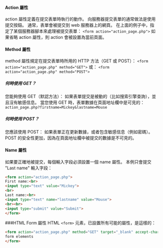 #### Action 屬性
action 屬性定義在提交表單時執行的動作。
向服務器提交表單的通常做法是使用提交按鈕。
通常，表單會被提交到 web 服務器上的網頁。
在上面的例子中，指定了某個服務器腳本來處理被提交表單：
`<form action="action_page.php">`
如果省略 action 屬性，則 action 會被設置為當前頁面。

#### Method 屬性
method 屬性規定在提交表單時所用的 HTTP 方法（GET 或 POST）：
`<form action="action_page.php" method="GET">`
或：
`<form action="action_page.php" method="POST">`

##### 何時使用 GET？
您能夠使用 GET（默認方法）：
如果表單提交是被動的（比如搜索引擎查詢），並且沒有敏感信息。
當您使用 GET 時，表單數據在頁面地址欄中是可見的：
`action_page.php?firstname=Mickey&lastname=Mouse`

##### 何時使用 POST？
您應該使用 POST：
如果表單正在更新數據，或者包含敏感信息（例如密碼）。
POST 的安全性更加，因為在頁面地址欄中被提交的數據是不可見的。

#### Name 屬性
如果要正確地被提交，每個輸入字段必須設置一個 name 屬性。
本例只會提交 "Last name" 輸入字段：
```html
<form action="action_page.php">
First name:<br>
<input type="text" value="Mickey">
<br>
Last name:<br>
<input type="text" name="lastname" value="Mouse">
<br><br>
<input type="submit" value="Submit">
</form> 
```
 
###HTML Form 屬性
HTML `<form>` 元素，已設置所有可能的屬性，是這樣的：
```html
<form action="action_page.php" method="GET" target="_blank" accept-charset="UTF-8" ectype="application/x-www-form-urlencoded" autocomplete="off" novalidate>
form elements
</form>
 ```